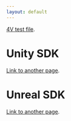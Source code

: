 ```yaml
---
layout: default
---
```

[4V test file](https://github.com/LeiaInc/leiainc.github.io/raw/master/DandellionsSnip_2x2.mp4).

# Unity SDK

[Link to another page](./another-page.html).

# Unreal SDK

[Link to another page](./another-page.html).

